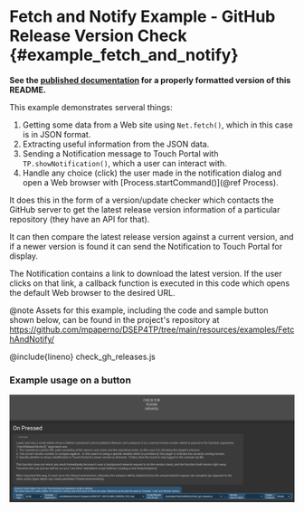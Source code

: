 # Fetch and Notify Example - GitHub Release Version Check {#example_fetch_and_notify}

<div class="hide-on-site">

**See the [published documentation](https://mpaperno.github.io/DSEP4TP/example_fetch_and_notify.html) for a properly formatted version of this README.**
</div>

This example demonstrates serveral things:
1. Getting some data from a Web site using `Net.fetch()`, which in this case is in JSON format.
2. Extracting useful information from the JSON data.
3. Sending a Notification message to Touch Portal with `TP.showNotification()`, which a user can interact with.
4. Handle any choice (click) the user made in the notification dialog and open a Web browser with [Process.startCommand()](@ref Process).

It does this in the form of a version/update checker which contacts the GitHub server to get the latest
release version information of a particular repository (they have an API for that).

It can then compare the latest release version against a current version, and if a newer version is found it can send the Notification to Touch Portal for display.

The Notification contains a link to download the latest version. If the user clicks on that link, a callback function is executed in this code which
opens the default Web browser to the desired URL.

@note Assets for this example, including the code and sample button shown below, can be found in the project's repository at<br />
https://github.com/mpaperno/DSEP4TP/tree/main/resources/examples/FetchAndNotify/

@include{lineno} check_gh_releases.js

### Example usage on a button

<a href="example_check_gh_release_button_flow.png" target="image" title="Click for full version in new window.">
<img src="example_check_gh_release_button_flow.png" />
</a>
